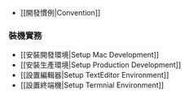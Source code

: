 * [[開發慣例|Convention]]


### 裝機實務

* [[安裝開發環境|Setup Mac Development]]
* [[安裝生產環境|Setup Production Development]]
* [[設置編輯器|Setup TextEditor Environment]]
* [[設置終端機|Setup Termnial Environment]]